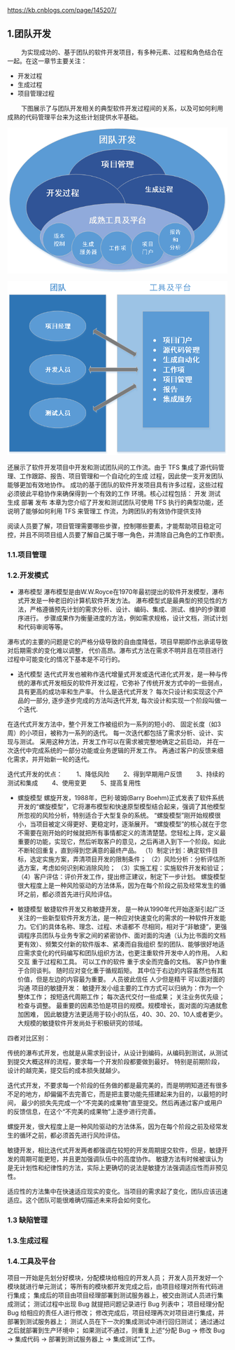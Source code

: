 https://kb.cnblogs.com/page/145207/

## 1.团队开发

&nbsp;&nbsp;&nbsp;&nbsp;&nbsp;&nbsp;&nbsp;&nbsp;为实现成功的、基于团队的软件开发项目，有多种元素、过程和角色结合在一起。在这一章节主要关注：
- 开发过程
- 生成过程
- 项目管理过程

&nbsp;&nbsp;&nbsp;&nbsp;&nbsp;&nbsp;&nbsp;&nbsp;下图展示了与团队开发相关的典型软件开发过程间的关系，以及可如何利用成熟的代码管理平台来为这些计划提供水平基础。

![图1.1 团队开发](/assets/团队开发.png)



![](/assets/团队开发角色.png)

还展示了软件开发项目中开发和测试团队间的工作流。由于 TFS 集成了源代码管理、工作跟踪、报告、项目管理和一个自动化的生成
过程，因此使一支开发团队能够更加有效地协作。
成功的基于团队的软件开发项目具有许多过程，这些过程必须彼此平稳协作来确保得到一个有效的工作
环境。核心过程包括：
开发
测试
生成
部署
发布
本章为您介绍了开发和测试团队可使用 TFS 执行的典型功能，还说明了能够如何利用 TFS 来管理工
作流，为跨团队的有效协作提供支持



阅读人员要了解，项目管理需要哪些步骤，控制哪些要素，才能帮助项目稳定可控，并且不同项目组人员要了解自己属于哪一角色，并清除自己角色的工作职责。
### 1.1.项目管理
### 1.2.开发模式

 - 瀑布模型
 瀑布模型是由W.W.Royce在1970年最初提出的软件开发模型，瀑布式开发是一种老旧的计算机软件开发方法。
  瀑布模型式是最典型的预见性的方法，严格遵循预先计划的需求分析、设计、编码、集成、测试、维护的步骤顺序进行。
  步骤成果作为衡量进度的方法，例如需求规格，设计文档，测试计划和代码审阅等等。 
  
  瀑布式的主要的问题是它的严格分级导致的自由度降低，项目早期即作出承诺导致对后期需求的变化难以调整，
  代价高昂。瀑布式方法在需求不明并且在项目进行过程中可能变化的情况下基本是不可行的。 
  
 - 迭代模型
 迭代式开发也被称作迭代增量式开发或迭代进化式开发，是一种与传统的瀑布式开发相反的软件开发过程，它弥补了传统开发方式中的一些弱点，具有更高的成功率和生产率。
 什么是迭代式开发？
 每次只设计和实现这个产品的一部分, 
 逐步逐步完成的方法叫迭代开发, 
 每次设计和实现一个阶段叫做一个迭代. 
 
 在迭代式开发方法中，整个开发工作被组织为一系列的短小的、
固定长度（如3周）的小项目，被称为一系列的迭代。
每一次迭代都包括了需求分析、设计、实现与测试。
采用这种方法，开发工作可以在需求被完整地确定之前启动，
并在一次迭代中完成系统的一部分功能或业务逻辑的开发工作。
再通过客户的反馈来细化需求，并开始新一轮的迭代。

 迭代式开发的优点：
 　　1、降低风险
 　　2、得到早期用户反馈
 　　3、持续的测试和集成
 　　4、使用变更
 　　5、提高复用性

 - 螺旋模型
 螺旋开发，1988年，巴利·玻姆(Barry Boehm)正式发表了软件系统开发的“螺旋模型”，它将瀑布模型和快速原型模型结合起来，强调了其他模型所忽视的风险分析，特别适合于大型复杂的系统。
 “螺旋模型”刚开始规模很小，当项目被定义得更好、更稳定时，逐渐展开。 
 “螺旋模型”的核心就在于您不需要在刚开始的时候就把所有事情都定义的清清楚楚。您轻松上阵，定义最重要的功能，实现它，然后听取客户的意见，之后再进入到下一个阶段。如此不断轮回重复，直到得到您满意的最终产品。 
（1）制定计划：确定软件目标，选定实施方案，弄清项目开发的限制条件；
（2）风险分析：分析评估所选方案，考虑如何识别和消除风险； 
（3）实施工程：实施软件开发和验证； 
（4）客户评估：评价开发工作，提出修正建议，制定下一步计划。 
 螺旋模型很大程度上是一种风险驱动的方法体系，因为在每个阶段之前及经常发生的循环之前，都必须首先进行风险评估。

 - 敏捷模型
  敏捷软件开发又称敏捷开发， 是一种从1990年代开始逐渐引起广泛关注的一些新型软件开发方法，是一种应对快速变化的需求的一种软件开发能力。它们的具体名称、理念、过程、术语都不 尽相同，相对于“非敏捷”，更强调程序员团队与业务专家之间的紧密协作、面对面的沟通（认为比书面的文档更有效）、频繁交付新的软件版本、紧凑而自我组织 型的团队、能够很好地适应需求变化的代码编写和团队组织方法，也更注重软件开发中人的作用。
人和交互 重于过程和工具。
可以工作的软件 重于求全而完备的文档。
客户协作重于合同谈判。
随时应对变化重于循规蹈矩。
其中位于右边的内容虽然也有其价值，但是左边的内容最为重要。
人员彼此信任 人少但是精干 可以面对面的沟通
项目的敏捷开发：
敏捷开发小组主要的工作方式可以归纳为：作为一个整体工作； 按短迭代周期工作； 每次迭代交付一些成果； 
关注业务优先级； 检查与调整。
最重要的因素恐怕是项目的规模。规模增长，面对面的沟通就愈加困难，
因此敏捷方法更适用于较小的队伍，40、30、20、10人或者更少。
大规模的敏捷软件开发尚处于积极研究的领域。


四者对比区别： 

传统的瀑布式开发，也就是从需求到设计，从设计到编码，从编码到测试，从测试到提交大概这样的流程，要求每一个开发阶段都要做到最好。
特别是前期阶段，设计的越完美，提交后的成本损失就越少。

迭代式开发，不要求每一个阶段的任务做的都是最完美的，而是明明知道还有很多不足的地方，却偏偏不去完善它，而是把主要功能先搭建起来为目的，以最短的时间，
最少的损失先完成一个“不完美的成果物”直至提交。然后再通过客户或用户的反馈信息，在这个“不完美的成果物”上逐步进行完善。

螺旋开发，很大程度上是一种风险驱动的方法体系，因为在每个阶段之前及经常发生的循环之前，都必须首先进行风险评估。

敏捷开发，相比迭代式开发两者都强调在较短的开发周期提交软件，但是，敏捷开发的周期可能更短，并且更加强调队伍中的高度协作。
敏捷方法有时候被误认为是无计划性和纪律性的方法，实际上更确切的说法是敏捷方法强调适应性而非预见性。 

适应性的方法集中在快速适应现实的变化。当项目的需求起了变化，团队应该迅速适应。这个团队可能很难确切描述未来将会如何变化。

### 1.3 缺陷管理

### 1.3.生成过程


### 1.4.工具及平台



项目一开始是先划分好模块，分配模块给相应的开发人员；
开发人员开发好一个模块就进行单元测试；
等所有的模块都开发完成之后，由项目经理对所有代码进行集成；
集成后的项目由项目经理部署到测试服务器上，被交由测试人员进行集成测试；
测试过程中出现 Bug 就提把问题记录进行 Bug 列表中；
项目经理分配 Bug 给相应的责任人进行修改；
修改完成后，项目经理再次对项目进行集成，并部署到测试服务器上；
测试人员在下一次的集成测试中进行回归测试；
通过通过之后就部署到生产环境中；
如果测试不通过，则重复上述“分配 Bug -> 修改 Bug -> 集成代码 -> 部署到测试服务器上 -> 集成测试”工作。








